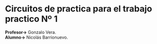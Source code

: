 # Circuitos de practica para el trabajo practico Nº 1

**Profesor→** Gonzalo Vera.  
**Alumno→** Nicolás Barrionuevo.
